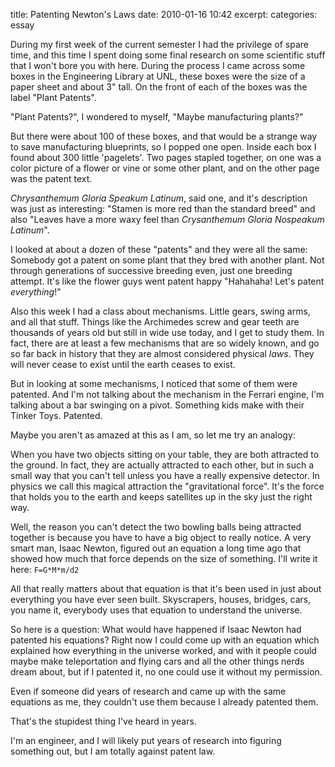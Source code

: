 title: Patenting Newton's Laws
date: 2010-01-16 10:42
excerpt: 
categories: essay

During my first week of the current semester I had the privilege of spare time, and this time I spent doing some final research on some scientific stuff that I won't bore you with here. During the process I came across some boxes in the Engineering Library at UNL, these boxes were the size of a paper sheet and about 3" tall. On the front of each of the boxes was the label "Plant Patents".

"Plant Patents?", I wondered to myself, "Maybe manufacturing plants?"

But there were about 100 of these boxes, and that would be a strange way to save manufacturing blueprints, so I popped one open. Inside each box I found about 300 little 'pagelets'. Two pages stapled together, on one was a color picture of a flower or vine or some other plant, and on the other page was the patent text.

<span style="font-style: italic;">Chrysanthemum Gloria Speakum Latinum</span>, said one, and it's description was just as interesting: "Stamen is more red than the standard breed" and also "Leaves have a more waxy feel than <span style="font-style: italic;">Crysanthemum Gloria Nospeakum Latinum</span>".

I looked at about a dozen of these "patents" and they were all the same: Somebody got a patent on some plant that they bred with another plant. Not through generations of successive breeding even, just one breeding attempt. It's like the flower guys went patent happy "Hahahaha! Let's patent <span style="font-style: italic;">everything</span>!"

Also this week I had a class about mechanisms. Little gears, swing arms, and all that stuff. Things like the Archimedes screw and gear teeth are thousands of years old but still in wide use today, and I get to study them. In fact, there are at least a few mechanisms that are so widely known, and go so far back in history that they are almost considered physical <span style="font-style: italic;">laws</span>. They will never cease to exist until the earth ceases to exist.

But in looking at some mechanisms, I noticed that some of them were patented. And I'm not talking about the mechanism in the Ferrari engine, I'm talking about a bar swinging on a pivot. Something kids make with their Tinker Toys. Patented.

Maybe you aren't as amazed at this as I am, so let me try an analogy:

When you have two objects sitting on your table, they are both attracted to the ground. In fact, they are actually attracted to each other, but in such a small way that you can't tell unless you have a really expensive detector. In physics we call this magical attraction the "gravitational force". It's the force that holds you to the earth and keeps satellites up in the sky just the right way.

Well, the reason you can't detect the two bowling balls being attracted together is because you have to have a big object to really notice. A very smart man, Isaac Newton, figured out an equation a long time ago that showed how much that force depends on the size of something. I'll write it here: `F=G*M*m/d2`

All that really matters about that equation is that it's been used in just about everything you have ever seen built. Skyscrapers, houses, bridges, cars, you name it, everybody uses that equation to understand the universe.

So here is a question: What would have happened if Isaac Newton had patented his equations? Right now I could come up with an equation which explained how everything in the universe worked, and with it people could maybe make teleportation and flying cars and all the other things nerds dream about, but if I patented it, no one could use it without my permission.

Even if someone did years of research and came up with the same equations as me, they couldn't use them because I already patented them.

That's the stupidest thing I've heard in years.

I'm an engineer, and I will likely put years of research into figuring something out, but I am totally against patent law.